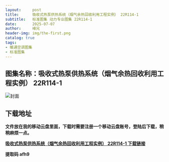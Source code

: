 ```yaml
---
layout:     post
title:      吸收式热泵供热系统（烟气余热回收利用工程实例） 22R114-1
subtitle:   标准图集 动力专业图集 22R114-1
date:       2025-07-07
author:     峰兄
header-img: img/the-first.png
catalog: true
tags:
- 暖通空调图集
- 标准图集
---
```

## 图集名称：吸收式热泵供热系统（烟气余热回收利用工程实例） 22R114-1
![封面](https://pic1.imgdb.cn/item/6867955158cb8da5c88fcc14.jpg)


## 下载地址 ##
**文件放在我的移动云盘里面，下载时需要注册一个移动云盘账号，登陆后下载，稍稍麻烦一点。**  
  
[**吸收式热泵供热系统（烟气余热回收利用工程实例） 22R114-1 下载链接**](https://caiyun.139.com/w/i/2nQQTxKTzQPm1)


**提取码 afh9**

